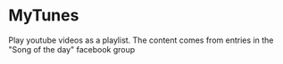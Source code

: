 MyTunes
=======

Play youtube videos as a playlist. The content comes from entries in the "Song of the day" facebook group
